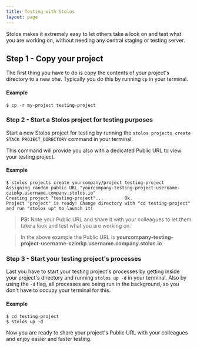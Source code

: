 ```yaml
---
title: Testing with Stolos
layout: page
---
```


Stolos makes it extremely easy to let others take a look on and test what you are working on, without needing any central staging or testing server.

## Step 1 - Copy your project

The first thing you have to do is copy the contents of your project's directory to a new one. Typically you do this by running `cp` in your terminal.

#### Example

```
$ cp -r my-project testing-project
```

### Step 2 - Start a Stolos project for testing purposes

Start a new Stolos project for testing by running the `stolos projects create STACK PROJECT_DIRECTORY` command in your terminal.

This command will provide you also with a dedicated Public URL to view your testing project.

#### Example

```
$ stolos projects create yourcompany/project testing-project
Assigning random public URL "yourcompany-testing-project-username-czimkp.username.company.stolos.io"
Creating project "testing-project"...        Ok.
Project "project" is ready! Change directory with "cd testing-project" and run "stolos up" to launch it!
```

> **PS:** Note your Public URL and share it with your colleagues to let them take a look and test what you are working on.

> In the above example the Public URL is **yourcompany-testing-project-username-czimkp.username.company.stolos.io**.

### Step 3 - Start your testing project's processes

Last you have to start your testing project's processes by getting inside your project's directory and running `stolos up -d` in your terminal. Also by using the `-d` flag, all processes are being run in the background, so you don't have to occupy your terminal for this.

#### Example

```
$ cd testing-project
$ stolos up -d
```

Now you are ready to share your project's Public URL with your colleagues and enjoy easier and faster testing.